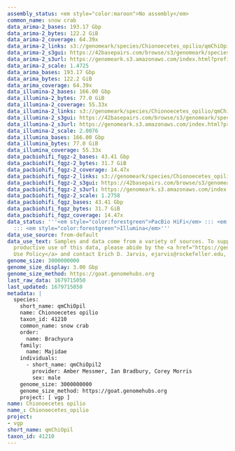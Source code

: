 ```yaml
---
assembly_status: <em style="color:maroon">No assembly</em>
common_name: snow crab
data_arima-2_bases: 193.17 Gbp
data_arima-2_bytes: 122.2 GiB
data_arima-2_coverage: 64.39x
data_arima-2_links: s3://genomeark/species/Chionoecetes_opilio/qmChiOpil2/genomic_data/arima/<br>
data_arima-2_s3gui: https://42basepairs.com/browse/s3/genomeark/species/Chionoecetes_opilio/qmChiOpil2/genomic_data/arima/
data_arima-2_s3url: https://genomeark.s3.amazonaws.com/index.html?prefix=species/Chionoecetes_opilio/qmChiOpil2/genomic_data/arima/
data_arima-2_scale: 1.4725
data_arima_bases: 193.17 Gbp
data_arima_bytes: 122.2 GiB
data_arima_coverage: 64.39x
data_illumina-2_bases: 166.00 Gbp
data_illumina-2_bytes: 77.0 GiB
data_illumina-2_coverage: 55.33x
data_illumina-2_links: s3://genomeark/species/Chionoecetes_opilio/qmChiOpil2/genomic_data/illumina/<br>
data_illumina-2_s3gui: https://42basepairs.com/browse/s3/genomeark/species/Chionoecetes_opilio/qmChiOpil2/genomic_data/illumina/
data_illumina-2_s3url: https://genomeark.s3.amazonaws.com/index.html?prefix=species/Chionoecetes_opilio/qmChiOpil2/genomic_data/illumina/
data_illumina-2_scale: 2.0076
data_illumina_bases: 166.00 Gbp
data_illumina_bytes: 77.0 GiB
data_illumina_coverage: 55.33x
data_pacbiohifi_fqgz-2_bases: 43.41 Gbp
data_pacbiohifi_fqgz-2_bytes: 31.7 GiB
data_pacbiohifi_fqgz-2_coverage: 14.47x
data_pacbiohifi_fqgz-2_links: s3://genomeark/species/Chionoecetes_opilio/qmChiOpil2/genomic_data/pacbio_hifi/<br>
data_pacbiohifi_fqgz-2_s3gui: https://42basepairs.com/browse/s3/genomeark/species/Chionoecetes_opilio/qmChiOpil2/genomic_data/pacbio_hifi/
data_pacbiohifi_fqgz-2_s3url: https://genomeark.s3.amazonaws.com/index.html?prefix=species/Chionoecetes_opilio/qmChiOpil2/genomic_data/pacbio_hifi/
data_pacbiohifi_fqgz-2_scale: 1.2758
data_pacbiohifi_fqgz_bases: 43.41 Gbp
data_pacbiohifi_fqgz_bytes: 31.7 GiB
data_pacbiohifi_fqgz_coverage: 14.47x
data_status: '''<em style="color:forestgreen">PacBio HiFi</em> ::: <em style="color:forestgreen">Arima</em>
  ::: <em style="color:forestgreen">Illumina</em>'''
data_use_source: from-default
data_use_text: Samples and data come from a variety of sources. To support fair and
  productive use of this data, please abide by the <a href="https://genome10k.soe.ucsc.edu/data-use-policies/">Data
  Use Policy</a> and contact Erich D. Jarvis, ejarvis@rockefeller.edu, with any questions.
genome_size: 3000000000
genome_size_display: 3.00 Gbp
genome_size_method: https://goat.genomehubs.org
last_raw_data: 1679715050
last_updated: 1679715050
metadata: |
  species:
    short_name: qmChiOpil
    name: Chionoecetes opilio
    taxon_id: 41210
    common_name: snow crab
    order:
      name: Brachyura
    family:
      name: Majidae
    individuals:
      - short_name: qmChiOpil2
        provider: Amber Messmer, Ian Bradbury, Corey Morris
        sex: male
    genome_size: 3000000000
    genome_size_method: https://goat.genomehubs.org
    project: [ vgp ]
name: Chionoecetes opilio
name_: Chionoecetes_opilio
project:
- vgp
short_name: qmChiOpil
taxon_id: 41210
---
```

